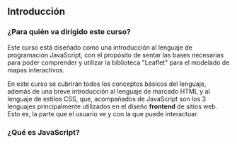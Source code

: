 ## Introducción

### ¿Para quién va dirigido este curso?
Este curso está diseñado como una introducción al lenguaje de programación JavaScript, con el propósito de sentar las bases necesarias para poder comprender y utilizar la biblioteca "Leaflet" para el modelado de mapas interactivos.

En este curso se cubrirán todos los conceptos básicos del lenguaje, además de una breve introducción al lenguaje de marcado HTML y al lenguaje de estilos CSS, que, acompañados de JavaScript son los 3 lenguajes principalmente utilizados en el diseño **frontend** de sitios web. Esto es, la parte que el usuario ve y con la que puede interactuar.

### ¿Qué es JavaScript?
